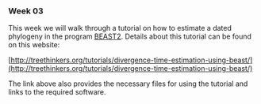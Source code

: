 ### Week 03 

This week we will walk through a tutorial on how to estimate a dated phylogeny in the program [BEAST2](http://beast2.org/). Details about this tutorial can be found on this website:

[http://treethinkers.org/tutorials/divergence-time-estimation-using-beast/](http://treethinkers.org/tutorials/divergence-time-estimation-using-beast/)

The link above also provides the necessary files for using the tutorial and links to the required software.